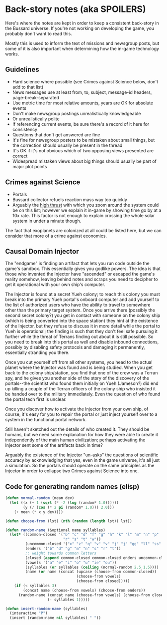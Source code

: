 # Back-story notes (aka SPOILERS)

Here's where the notes are kept in order to keep a consistent
back-story in the Bussard universe. If you're not working on
developing the game, you probably don't want to read this.

Mostly this is used to inform the text of missions and newsgroup
posts, but some of it is also important when determining how the
in-game technology works.

## Guidelines

* Hard science where possible (see Crimes against Science below, don't add to that list)
* News messages use at least from, to, subject, message-id headers, page-break-separated
* Use metric time for most relative amounts, years are OK for absolute events
* Don't make newsgroup postings unrealistically knowledgeable
* Or unrealistically polite
* If referencing current events, be sure there's a record of it here
  for consistency
* Questions that don't get answered are fine
* It's fine for newsgroup posters to be mistaken about small things,
  but the correction should usually be present in the thread
 * It's OK if it's not obvious which of two opposing views presented are correct
* Widespread mistaken views about big things should usually be part of major plot points

## Crimes against Science

* Portals
* Bussard collector refuels reaction mass way too quickly
* Arguably the [high thrust](http://www.projectrho.com/public_html/rocket/torchships.php)
  with which you zoom around the system could be on this list; however
  we explain it in-game by showing time go by at a 10x rate. This
  factor is not enough to explain crossing the whole solar system in
  under a minute though.

The fact that exoplanets are colonized at all could be listed here,
but we can consider that more of a crime against economics.

## Causal Domain Injector

The "endgame" is finding an artifact that lets you run code outside
the game's sandbox. This essentially gives you godlike powers. The
idea is that those who invented the Injector have "ascended" or
escaped the game's reality somehow, leaving behind notes and scraps
you need to decipher to get it operational with your own ship's
computer.

The Injector is found at a secret Yueh colony; to reach this colony
you must break into the primary Yueh portal's onboard computer and add
yourself to the list of authorized users who have the ability to
travel to somewhere other than the primary target system. Once you
arrive there (possibly the second secret colony?) you get in contact
with someone on the colony ship (which is being converted into the
space station) they hint at the existence of the Injector, but they
refuse to discuss it in more detail while the portal to Yueh is
operational; the finding is such that they don't feel safe pursuing it
further while the threat of Terrans finding out about it is still
possible. So you need to break into this portal as well and disable
inbound connections, possibly by disabling safety protocols and
damaging it permanently, essentially stranding you there.

Once you cut yourself off from all other systems, you head to the
actual planet where the Injector was found and is being studied. When
you get back to the colony ship/station, you find that one of the crew
was a Terran spy, and he gives you another side of the story of the
discovery of the portals--the scientist who found them initially on
Yueh (Jameson?) did end up killing a couple of the Terran officers of
the colony ship who insisted it be handed over to the military
immediately. Even the question of who found the portal tech first is
unclear.

Once you discover how to activate the Injector from your own ship, of
course, it's easy for you to repair the portal or just inject yourself
over to a system in the functional portal network.

Still haven't sketched out the details of who created it. They should
be humans, but we need some explanation for how they were able to
create it independently of the main human civilization; perhaps
activating the Injector sent some of the artifacts back in time?

Arguably the existence of the Injector "un-asks" the questions of
scientific accuracy by acknowledging that yes, even in the game
universe, it's all just a simulation. So the portals should operate on
the same principles as the Injector in order to collapse two Crimes
against Science into one.

## Code for generating random names (elisp)

```lisp
(defun normal-random (mean dev)
  (let ((x (+ 1 (sqrt (* -2 (log (random* 1.0))))))
        (y (/ (cos (* 2 pi (random* 1.0))) 2.0)))
    (+ mean (* x y dev))))

(defun choose-from (lst) (nth (random (length lst)) lst))

(defun random-name (&optional name syllables)
  (let* ((common-closed '("b" "c" "d" "f" "g" "h" "k" "l" "m" "n" "p"
                          "r" "s" "t" "w"))
         (uncommon-closed '("x" "z" "q" "v" "v" "j" "j" "gg" "ll" "ss" "tt"))
         (enders '("b" "d" "g" "m" "n" "s" "r" "t"))
         ;; weight towards common letters
         (closed (append common-closed common-closed enders uncommon-closed))
         (vowels '("a" "e" "i" "o" "u" "ie" "ou"))
         (syllables (or syllables (ceiling (normal-random 2.5 1.5))))
         (name (or name (concat (upcase (choose-from common-closed))
                                (choose-from vowels)
                                (choose-from closed)))))
    (if (< syllables 3)
        (concat name (choose-from vowels) (choose-from enders))
      (random-name (concat name (choose-from vowels) (choose-from closed))
                   (- syllables 1)))))

(defun insert-random-name (syllables)
  (interactive "P")
  (insert (random-name nil syllables) " "))
```
